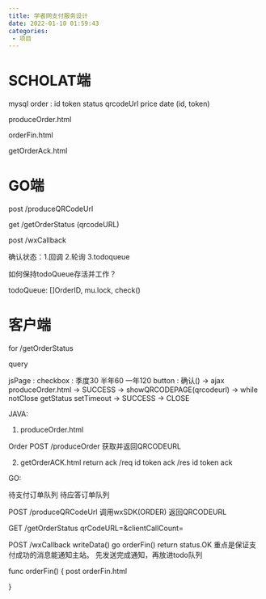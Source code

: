 ```yaml
---
title: 学者网支付服务设计
date: 2022-01-10 01:59:43
categories: 
 - 项目
---
```



# SCHOLAT端
mysql order : id token status qrcodeUrl price date (id, token)

produceOrder.html

orderFin.html

getOrderAck.html

# GO端


post /produceQRCodeUrl

get /getOrderStatus (qrcodeURL)

post /wxCallback


确认状态：1.回调 2.轮询 3.todoqueue

如何保持todoQueue存活并工作？

todoQueue: []OrderID, mu.lock,  check()

# 客户端

for /getOrderStatus

query 

jsPage : checkbox : 季度30 半年60 一年120
         button : 确认() -> ajax produceOrder.html -> SUCCESS -> showQRCODEPAGE(qrcodeurl) -> while notClose getStatus setTimeout -> SUCCESS -> CLOSE

JAVA: 

1. produceOrder.html 

Order POST /produceOrder
获取并返回QRCODEURL


2. getOrderACK.html
return ack
/req id token ack
/res id token ack 

GO: 

待支付订单队列
待应答订单队列

POST /produceQRCodeUrl
调用wxSDK(ORDER)
返回QRCODEURL

GET /getOrderStatus qrCodeURL=&clientCallCount= 

POST /wxCallback
writeData()
go orderFin()
return status.OK
重点是保证支付成功的消息能通知主站。
先发送完成通知，再放进todo队列

func orderFin() {
    post orderFin.html

}